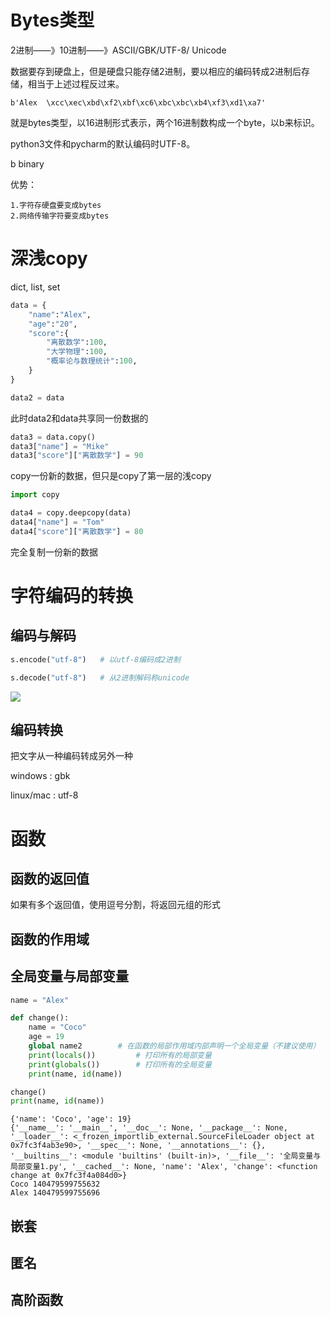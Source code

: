 # Bytes类型

2进制——》10进制——》ASCII/GBK/UTF-8/   Unicode

数据要存到硬盘上，但是硬盘只能存储2进制，要以相应的编码转成2进制后存储，相当于上述过程反过来。

```
b'Alex  \xcc\xec\xbd\xf2\xbf\xc6\xbc\xbc\xb4\xf3\xd1\xa7'
```

就是bytes类型，以16进制形式表示，两个16进制数构成一个byte，以b来标识。

python3文件和pycharm的默认编码时UTF-8。

b binary

优势：
    
    1.字符存硬盘要变成bytes
    2.网络传输字符要变成bytes
    
# 深浅copy

dict, list, set

```python
data = {
    "name":"Alex",
    "age":"20",
    "score":{
        "离散数学":100,
        "大学物理":100,
        "概率论与数理统计":100,
    }
}

data2 = data
```

此时data2和data共享同一份数据的

```python
data3 = data.copy()
data3["name"] = "Mike"
data3["score"]["离散数学"] = 90
```

copy一份新的数据，但只是copy了第一层的浅copy

```python
import copy

data4 = copy.deepcopy(data)
data4["name"] = "Tom"
data4["score"]["离散数学"] = 80
```

完全复制一份新的数据

# 字符编码的转换

## 编码与解码

```python
s.encode("utf-8")   # 以utf-8编码成2进制

s.decode("utf-8")   # 从2进制解码称unicode
```

![](/media/alex/新加卷/PythonProject/PythonFullStack/第二模块_函数编程/images/编码与解码.png)

## 编码转换

把文字从一种编码转成另外一种

windows : gbk

linux/mac : utf-8

# 函数

## 函数的返回值

如果有多个返回值，使用逗号分割，将返回元组的形式

## 函数的作用域

## 全局变量与局部变量



```python
name = "Alex"

def change():
    name = "Coco"
    age = 19
    global name2		# 在函数的局部作用域内部声明一个全局变量（不建议使用）
    print(locals())     	# 打印所有的局部变量
    print(globals())    	# 打印所有的全局变量
    print(name, id(name))

change()
print(name, id(name))

```

```
{'name': 'Coco', 'age': 19}
{'__name__': '__main__', '__doc__': None, '__package__': None, '__loader__': <_frozen_importlib_external.SourceFileLoader object at 0x7fc3f4ab3e90>, '__spec__': None, '__annotations__': {}, '__builtins__': <module 'builtins' (built-in)>, '__file__': '全局变量与局部变量1.py', '__cached__': None, 'name': 'Alex', 'change': <function change at 0x7fc3f4a084d0>}
Coco 140479599755632
Alex 140479599755696
```

## 嵌套

## 匿名

## 高阶函数


